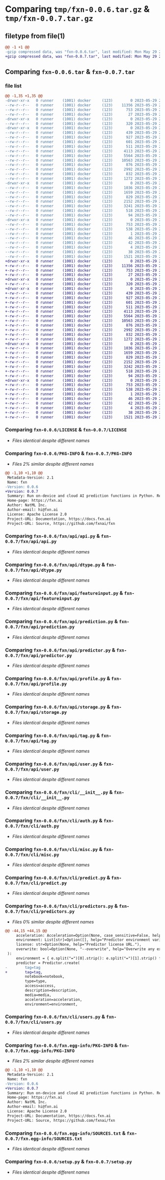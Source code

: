 # Comparing `tmp/fxn-0.0.6.tar.gz` & `tmp/fxn-0.0.7.tar.gz`

## filetype from file(1)

```diff
@@ -1 +1 @@
-gzip compressed data, was "fxn-0.0.6.tar", last modified: Mon May 29 20:25:44 2023, max compression
+gzip compressed data, was "fxn-0.0.7.tar", last modified: Mon May 29 20:33:39 2023, max compression
```

## Comparing `fxn-0.0.6.tar` & `fxn-0.0.7.tar`

### file list

```diff
@@ -1,35 +1,35 @@
-drwxr-xr-x   0 runner    (1001) docker     (123)        0 2023-05-29 20:25:44.134987 fxn-0.0.6/
--rw-r--r--   0 runner    (1001) docker     (123)    11356 2023-05-29 20:25:24.000000 fxn-0.0.6/LICENSE
--rw-r--r--   0 runner    (1001) docker     (123)      753 2023-05-29 20:25:44.134987 fxn-0.0.6/PKG-INFO
--rw-r--r--   0 runner    (1001) docker     (123)       27 2023-05-29 20:25:24.000000 fxn-0.0.6/README.md
-drwxr-xr-x   0 runner    (1001) docker     (123)        0 2023-05-29 20:25:44.130987 fxn-0.0.6/fxn/
--rw-r--r--   0 runner    (1001) docker     (123)      320 2023-05-29 20:25:24.000000 fxn-0.0.6/fxn/__init__.py
-drwxr-xr-x   0 runner    (1001) docker     (123)        0 2023-05-29 20:25:44.130987 fxn-0.0.6/fxn/api/
--rw-r--r--   0 runner    (1001) docker     (123)      439 2023-05-29 20:25:24.000000 fxn-0.0.6/fxn/api/__init__.py
--rw-r--r--   0 runner    (1001) docker     (123)      927 2023-05-29 20:25:24.000000 fxn-0.0.6/fxn/api/api.py
--rw-r--r--   0 runner    (1001) docker     (123)      601 2023-05-29 20:25:24.000000 fxn-0.0.6/fxn/api/dtype.py
--rw-r--r--   0 runner    (1001) docker     (123)      511 2023-05-29 20:25:24.000000 fxn-0.0.6/fxn/api/feature.py
--rw-r--r--   0 runner    (1001) docker     (123)     4113 2023-05-29 20:25:24.000000 fxn-0.0.6/fxn/api/featureinput.py
--rw-r--r--   0 runner    (1001) docker     (123)     5564 2023-05-29 20:25:24.000000 fxn-0.0.6/fxn/api/prediction.py
--rw-r--r--   0 runner    (1001) docker     (123)    10563 2023-05-29 20:25:24.000000 fxn-0.0.6/fxn/api/predictor.py
--rw-r--r--   0 runner    (1001) docker     (123)      876 2023-05-29 20:25:24.000000 fxn-0.0.6/fxn/api/profile.py
--rw-r--r--   0 runner    (1001) docker     (123)     2992 2023-05-29 20:25:24.000000 fxn-0.0.6/fxn/api/storage.py
--rw-r--r--   0 runner    (1001) docker     (123)      832 2023-05-29 20:25:24.000000 fxn-0.0.6/fxn/api/tag.py
--rw-r--r--   0 runner    (1001) docker     (123)     1272 2023-05-29 20:25:24.000000 fxn-0.0.6/fxn/api/user.py
-drwxr-xr-x   0 runner    (1001) docker     (123)        0 2023-05-29 20:25:44.134987 fxn-0.0.6/fxn/cli/
--rw-r--r--   0 runner    (1001) docker     (123)     1036 2023-05-29 20:25:24.000000 fxn-0.0.6/fxn/cli/__init__.py
--rw-r--r--   0 runner    (1001) docker     (123)     1659 2023-05-29 20:25:24.000000 fxn-0.0.6/fxn/cli/auth.py
--rw-r--r--   0 runner    (1001) docker     (123)      829 2023-05-29 20:25:24.000000 fxn-0.0.6/fxn/cli/misc.py
--rw-r--r--   0 runner    (1001) docker     (123)     2152 2023-05-29 20:25:24.000000 fxn-0.0.6/fxn/cli/predict.py
--rw-r--r--   0 runner    (1001) docker     (123)     3241 2023-05-29 20:25:24.000000 fxn-0.0.6/fxn/cli/predictors.py
--rw-r--r--   0 runner    (1001) docker     (123)      518 2023-05-29 20:25:24.000000 fxn-0.0.6/fxn/cli/users.py
--rw-r--r--   0 runner    (1001) docker     (123)       94 2023-05-29 20:25:24.000000 fxn-0.0.6/fxn/version.py
-drwxr-xr-x   0 runner    (1001) docker     (123)        0 2023-05-29 20:25:44.130987 fxn-0.0.6/fxn.egg-info/
--rw-r--r--   0 runner    (1001) docker     (123)      753 2023-05-29 20:25:44.000000 fxn-0.0.6/fxn.egg-info/PKG-INFO
--rw-r--r--   0 runner    (1001) docker     (123)      538 2023-05-29 20:25:44.000000 fxn-0.0.6/fxn.egg-info/SOURCES.txt
--rw-r--r--   0 runner    (1001) docker     (123)        1 2023-05-29 20:25:44.000000 fxn-0.0.6/fxn.egg-info/dependency_links.txt
--rw-r--r--   0 runner    (1001) docker     (123)       46 2023-05-29 20:25:44.000000 fxn-0.0.6/fxn.egg-info/entry_points.txt
--rw-r--r--   0 runner    (1001) docker     (123)       42 2023-05-29 20:25:44.000000 fxn-0.0.6/fxn.egg-info/requires.txt
--rw-r--r--   0 runner    (1001) docker     (123)        4 2023-05-29 20:25:44.000000 fxn-0.0.6/fxn.egg-info/top_level.txt
--rw-r--r--   0 runner    (1001) docker     (123)       38 2023-05-29 20:25:44.134987 fxn-0.0.6/setup.cfg
--rw-r--r--   0 runner    (1001) docker     (123)     1521 2023-05-29 20:25:24.000000 fxn-0.0.6/setup.py
+drwxr-xr-x   0 runner    (1001) docker     (123)        0 2023-05-29 20:33:39.427903 fxn-0.0.7/
+-rw-r--r--   0 runner    (1001) docker     (123)    11356 2023-05-29 20:33:23.000000 fxn-0.0.7/LICENSE
+-rw-r--r--   0 runner    (1001) docker     (123)      753 2023-05-29 20:33:39.427903 fxn-0.0.7/PKG-INFO
+-rw-r--r--   0 runner    (1001) docker     (123)       27 2023-05-29 20:33:23.000000 fxn-0.0.7/README.md
+drwxr-xr-x   0 runner    (1001) docker     (123)        0 2023-05-29 20:33:39.427903 fxn-0.0.7/fxn/
+-rw-r--r--   0 runner    (1001) docker     (123)      320 2023-05-29 20:33:23.000000 fxn-0.0.7/fxn/__init__.py
+drwxr-xr-x   0 runner    (1001) docker     (123)        0 2023-05-29 20:33:39.427903 fxn-0.0.7/fxn/api/
+-rw-r--r--   0 runner    (1001) docker     (123)      439 2023-05-29 20:33:23.000000 fxn-0.0.7/fxn/api/__init__.py
+-rw-r--r--   0 runner    (1001) docker     (123)      927 2023-05-29 20:33:23.000000 fxn-0.0.7/fxn/api/api.py
+-rw-r--r--   0 runner    (1001) docker     (123)      601 2023-05-29 20:33:23.000000 fxn-0.0.7/fxn/api/dtype.py
+-rw-r--r--   0 runner    (1001) docker     (123)      511 2023-05-29 20:33:23.000000 fxn-0.0.7/fxn/api/feature.py
+-rw-r--r--   0 runner    (1001) docker     (123)     4113 2023-05-29 20:33:23.000000 fxn-0.0.7/fxn/api/featureinput.py
+-rw-r--r--   0 runner    (1001) docker     (123)     5564 2023-05-29 20:33:23.000000 fxn-0.0.7/fxn/api/prediction.py
+-rw-r--r--   0 runner    (1001) docker     (123)    10563 2023-05-29 20:33:23.000000 fxn-0.0.7/fxn/api/predictor.py
+-rw-r--r--   0 runner    (1001) docker     (123)      876 2023-05-29 20:33:23.000000 fxn-0.0.7/fxn/api/profile.py
+-rw-r--r--   0 runner    (1001) docker     (123)     2992 2023-05-29 20:33:23.000000 fxn-0.0.7/fxn/api/storage.py
+-rw-r--r--   0 runner    (1001) docker     (123)      832 2023-05-29 20:33:23.000000 fxn-0.0.7/fxn/api/tag.py
+-rw-r--r--   0 runner    (1001) docker     (123)     1272 2023-05-29 20:33:23.000000 fxn-0.0.7/fxn/api/user.py
+drwxr-xr-x   0 runner    (1001) docker     (123)        0 2023-05-29 20:33:39.427903 fxn-0.0.7/fxn/cli/
+-rw-r--r--   0 runner    (1001) docker     (123)     1036 2023-05-29 20:33:23.000000 fxn-0.0.7/fxn/cli/__init__.py
+-rw-r--r--   0 runner    (1001) docker     (123)     1659 2023-05-29 20:33:23.000000 fxn-0.0.7/fxn/cli/auth.py
+-rw-r--r--   0 runner    (1001) docker     (123)      829 2023-05-29 20:33:23.000000 fxn-0.0.7/fxn/cli/misc.py
+-rw-r--r--   0 runner    (1001) docker     (123)     2152 2023-05-29 20:33:23.000000 fxn-0.0.7/fxn/cli/predict.py
+-rw-r--r--   0 runner    (1001) docker     (123)     3242 2023-05-29 20:33:23.000000 fxn-0.0.7/fxn/cli/predictors.py
+-rw-r--r--   0 runner    (1001) docker     (123)      518 2023-05-29 20:33:23.000000 fxn-0.0.7/fxn/cli/users.py
+-rw-r--r--   0 runner    (1001) docker     (123)       94 2023-05-29 20:33:23.000000 fxn-0.0.7/fxn/version.py
+drwxr-xr-x   0 runner    (1001) docker     (123)        0 2023-05-29 20:33:39.427903 fxn-0.0.7/fxn.egg-info/
+-rw-r--r--   0 runner    (1001) docker     (123)      753 2023-05-29 20:33:39.000000 fxn-0.0.7/fxn.egg-info/PKG-INFO
+-rw-r--r--   0 runner    (1001) docker     (123)      538 2023-05-29 20:33:39.000000 fxn-0.0.7/fxn.egg-info/SOURCES.txt
+-rw-r--r--   0 runner    (1001) docker     (123)        1 2023-05-29 20:33:39.000000 fxn-0.0.7/fxn.egg-info/dependency_links.txt
+-rw-r--r--   0 runner    (1001) docker     (123)       46 2023-05-29 20:33:39.000000 fxn-0.0.7/fxn.egg-info/entry_points.txt
+-rw-r--r--   0 runner    (1001) docker     (123)       42 2023-05-29 20:33:39.000000 fxn-0.0.7/fxn.egg-info/requires.txt
+-rw-r--r--   0 runner    (1001) docker     (123)        4 2023-05-29 20:33:39.000000 fxn-0.0.7/fxn.egg-info/top_level.txt
+-rw-r--r--   0 runner    (1001) docker     (123)       38 2023-05-29 20:33:39.427903 fxn-0.0.7/setup.cfg
+-rw-r--r--   0 runner    (1001) docker     (123)     1521 2023-05-29 20:33:23.000000 fxn-0.0.7/setup.py
```

### Comparing `fxn-0.0.6/LICENSE` & `fxn-0.0.7/LICENSE`

 * *Files identical despite different names*

### Comparing `fxn-0.0.6/PKG-INFO` & `fxn-0.0.7/PKG-INFO`

 * *Files 2% similar despite different names*

```diff
@@ -1,10 +1,10 @@
 Metadata-Version: 2.1
 Name: fxn
-Version: 0.0.6
+Version: 0.0.7
 Summary: Run on-device and cloud AI prediction functions in Python. Register at https://hub.fxn.ai.
 Home-page: https://fxn.ai
 Author: NatML Inc.
 Author-email: hi@fxn.ai
 License: Apache License 2.0
 Project-URL: Documentation, https://docs.fxn.ai
 Project-URL: Source, https://github.com/fxnai/fxn
```

### Comparing `fxn-0.0.6/fxn/api/api.py` & `fxn-0.0.7/fxn/api/api.py`

 * *Files identical despite different names*

### Comparing `fxn-0.0.6/fxn/api/dtype.py` & `fxn-0.0.7/fxn/api/dtype.py`

 * *Files identical despite different names*

### Comparing `fxn-0.0.6/fxn/api/featureinput.py` & `fxn-0.0.7/fxn/api/featureinput.py`

 * *Files identical despite different names*

### Comparing `fxn-0.0.6/fxn/api/prediction.py` & `fxn-0.0.7/fxn/api/prediction.py`

 * *Files identical despite different names*

### Comparing `fxn-0.0.6/fxn/api/predictor.py` & `fxn-0.0.7/fxn/api/predictor.py`

 * *Files identical despite different names*

### Comparing `fxn-0.0.6/fxn/api/profile.py` & `fxn-0.0.7/fxn/api/profile.py`

 * *Files identical despite different names*

### Comparing `fxn-0.0.6/fxn/api/storage.py` & `fxn-0.0.7/fxn/api/storage.py`

 * *Files identical despite different names*

### Comparing `fxn-0.0.6/fxn/api/tag.py` & `fxn-0.0.7/fxn/api/tag.py`

 * *Files identical despite different names*

### Comparing `fxn-0.0.6/fxn/api/user.py` & `fxn-0.0.7/fxn/api/user.py`

 * *Files identical despite different names*

### Comparing `fxn-0.0.6/fxn/cli/__init__.py` & `fxn-0.0.7/fxn/cli/__init__.py`

 * *Files identical despite different names*

### Comparing `fxn-0.0.6/fxn/cli/auth.py` & `fxn-0.0.7/fxn/cli/auth.py`

 * *Files identical despite different names*

### Comparing `fxn-0.0.6/fxn/cli/misc.py` & `fxn-0.0.7/fxn/cli/misc.py`

 * *Files identical despite different names*

### Comparing `fxn-0.0.6/fxn/cli/predict.py` & `fxn-0.0.7/fxn/cli/predict.py`

 * *Files identical despite different names*

### Comparing `fxn-0.0.6/fxn/cli/predictors.py` & `fxn-0.0.7/fxn/cli/predictors.py`

 * *Files 0% similar despite different names*

```diff
@@ -44,15 +44,15 @@
     acceleration: Acceleration=Option(None, case_sensitive=False, help="Cloud predictor acceleration. This defaults to `CPU`."),
     environment: List[str]=Option([], help="Predictor environment variables."),
     license: str=Option(None, help="Predictor license URL."),
     overwrite: bool=Option(None, "--overwrite", help="Overwrite any existing predictor with the same tag.")
 ):
     environment = { e.split("=")[0].strip(): e.split("=")[1].strip() for e in environment }
     predictor = Predictor.create(
-        tag=tag
+        tag=tag,
         notebook=notebook,
         type=type,
         access=access,
         description=description,
         media=media,
         acceleration=acceleration,
         environment=environment,
```

### Comparing `fxn-0.0.6/fxn/cli/users.py` & `fxn-0.0.7/fxn/cli/users.py`

 * *Files identical despite different names*

### Comparing `fxn-0.0.6/fxn.egg-info/PKG-INFO` & `fxn-0.0.7/fxn.egg-info/PKG-INFO`

 * *Files 2% similar despite different names*

```diff
@@ -1,10 +1,10 @@
 Metadata-Version: 2.1
 Name: fxn
-Version: 0.0.6
+Version: 0.0.7
 Summary: Run on-device and cloud AI prediction functions in Python. Register at https://hub.fxn.ai.
 Home-page: https://fxn.ai
 Author: NatML Inc.
 Author-email: hi@fxn.ai
 License: Apache License 2.0
 Project-URL: Documentation, https://docs.fxn.ai
 Project-URL: Source, https://github.com/fxnai/fxn
```

### Comparing `fxn-0.0.6/fxn.egg-info/SOURCES.txt` & `fxn-0.0.7/fxn.egg-info/SOURCES.txt`

 * *Files identical despite different names*

### Comparing `fxn-0.0.6/setup.py` & `fxn-0.0.7/setup.py`

 * *Files identical despite different names*

